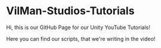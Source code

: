 # VilMan-Studios-Tutorials
Hi, this is our GitHub Page for our Unity YouTube Tutorials!

Here you can find our scripts, that we're writing in the video!
